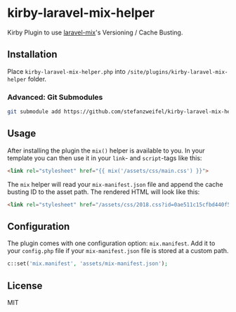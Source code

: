 # kirby-laravel-mix-helper

Kirby Plugin to use [laravel-mix](https://github.com/JeffreyWay/laravel-mix)'s Versioning / Cache Busting.

## Installation

Place `kirby-laravel-mix-helper.php` into `/site/plugins/kirby-laravel-mix-helper` folder.

### Advanced: Git Submodules

```bash
git submodule add https://github.com/stefanzweifel/kirby-laravel-mix-helper.git site/plugins/kirby-laravel-mix-helper
```

## Usage

After installing the plugin the `mix()` helper is available to you. In your template you can then use it in your `link`- and `script`-tags like this:

```html
<link rel="stylesheet" href="{{ mix('/assets/css/main.css') }}">
```

The `mix` helper will read your `mix-manifest.json` file and append the cache busting ID to the asset path.
The rendered HTML will look like this:

```html
<link rel="stylesheet" href="/assets/css/2018.css?id=0ae511c15cfbd440f579">
```

## Configuration

The plugin comes with one configuration option: `mix.manifest`.
Add it to your `config.php` file if your `mix-manifest.json` file is stored at a custom path.

```php
c::set('mix.manifest', 'assets/mix-manifest.json');
```

## License

MIT

